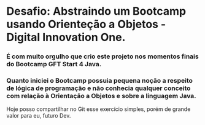 # Desafio: Abstraindo um Bootcamp usando Orienteção a Objetos - Digital Innovation One.

### É com muito orgulho que crio este projeto nos momentos finais do Bootcamp GFT Start 4 Java. 
### Quanto iniciei o Bootcamp possuia pequena noção a respeito de lógica de programação e não conhecia qualquer conceito com relação à Orientação a Objetos e sobre a linguagem Java.
Hoje posso compartilhar no Git esse exercício simples, porém de grande valor para eu, futuro Dev.
